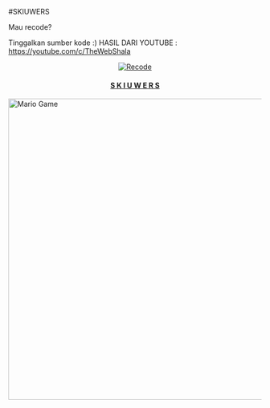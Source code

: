 
#SKIUWERS
>
Mau recode?
>
Tinggalkan sumber kode :)
HASIL DARI YOUTUBE : https://youtube.com/c/TheWebShala

>
>
>
</div>
<p align="center">
  <a href="https://github.com/projectskiuwers"><img title="Recode" src="https://img.shields.io/badge/Recode-Skiuwers-red.svg?style=for-the-badge&logo=github" /></a>
  <h4 align="center">
  <a href="https://wa.me/6287776101997"> S K I U W E R S </a>
</h4>
</p>

<img src="https://github.com/TheDudeThatCode/TheDudeThatCode/blob/master/Assets/Mario_Gameplay.gif" alt="Mario Game" width="600" />
